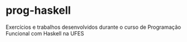 # prog-haskell
Exercícios e trabalhos desenvolvidos durante o curso de Programação Funcional com Haskell na UFES
